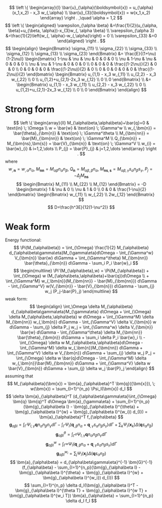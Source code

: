 $$
\left \{
\begin{array}{l}
\bar{u}_{\alpha}(\boldsymbol{x}) = u_{\alpha}(x_1,x_2) - x_3 w_{,\alpha} \\
\bar{u}_{3}(\boldsymbol{x}) = w(x_1,x_2)
\end{array}
\right .
,\quad \alpha = 1,2
$$
$$
\left \{
\begin{aligned}
\varepsilon_{\alpha \beta} &=\frac{1}{2}(u_{\alpha, \beta}+u_{\beta, \alpha})-x_{3}w_{, \alpha \beta} \\
\varepsilon_{\alpha 3} &=\frac{1}{2}\left(w_{, \alpha}-w_{,\alpha}\right) = 0 \\
\varepsilon_{33} &=0
\end{aligned}
\right .
$$
$$
\begin{align}
\begin{Bmatrix}
\sigma_{11} \\ \sigma_{22} \\ \sigma_{33} \\ \sigma_{12} \\ \sigma_{13} \\ \sigma_{23}
\end{Bmatrix} &= 
\frac{E}{(1+\nu)(1-2\nu)}
\begin{bmatrix}
1-\nu &   \nu &   \nu & 0 & 0 & 0 \\
  \nu & 1-\nu &   \nu & 0 & 0 & 0 \\
  \nu &   \nu & 1-\nu & 0 & 0 & 0 \\
    0 &     0 &     0 & \frac{(1-2\nu)}{2} & 0 & 0 \\
    0 &     0 &     0 & 0 & \frac{(1-2\nu)}{2} & 0 \\
    0 &     0 &     0 & 0 & 0 & \frac{(1-2\nu)}{2}
\end{bmatrix}
\begin{Bmatrix}
u_{1,1} - x_3 w_{,11} \\ u_{2,2} - x_3 w_{,22} \\ 0 \\ u_{1,2}+u_{2,1}-2x_3 w_{,12} \\ 0 \\ 0
\end{Bmatrix} \\ &=
\begin{Bmatrix}
u_{1,1} - x_3 w_{,11} \\ u_{2,2} - x_3 w_{,22} \\ 0 \\ u_{1,2}+u_{2,1}-2x_3 w_{,12} \\ 0 \\ 0
\end{Bmatrix}
\end{align}
$$

# Strong form

$$
\left \{
\begin{array}{ll}
    M_{\alpha\beta,\alpha\beta}+\bar{q}=0 & \text{in} \; \Omega \\
    w = \bar{w} & \text{on} \; \Gamma^w \\
    w_{,\bm{n}} = \bar{\theta}_{\bm{n}} & \text{on} \; \Gamma^\theta \\
    M_{\bm{nn}} = \bar{M}_{\bm{nn}} & \text{on} \; \Gamma^M \\
    Q_{\bm{n}} + M_{\bm{ns},\bm{s}} = \bar{V}_{\bm{n}} & \text{on} \; \Gamma^V \\
    w_{i} = \bar{w}_{i} & i=1,2,\dots \\
    P_{j} = \bar{P}_{j} & j=1,2,\dots
\end{array}
\right .
$$
where
$$
w_{,\bm{n}} = w_{,\alpha} n_{\alpha}, \; M_{\bm{nn}} = M_{\alpha\beta} n_{\alpha} n_{\beta}, \; Q_{\bm{n}} = M_{\alpha\beta,\beta} n_{\alpha}, \; M_{\bm{ns},\bm{s}} = M_{\alpha\beta,\gamma} s_{\alpha} n_{\beta} s_{\gamma}, \; P_{j} = - \Delta_{j} M_{\bm{ns}}
$$
$$
\begin{Bmatrix}
    M_{11} \\ M_{22} \\ M_{12}
\end{Bmatrix} = -D
\begin{bmatrix}
    1 & \nu & 0 \\
    \nu & 1 & 0 \\
    0 & 0 & \frac{1-\nu}{2}
\end{bmatrix}
\begin{Bmatrix}
    w_{,11} \\ w_{,22} \\ 2w_{,12}
\end{Bmatrix}
$$
$$
D=\frac{h^3E}{12(1-\nu^2)}
$$

# Weak form

Energy functional:
$$
\Pi(M_{\alpha\beta}) = \int_{\Omega} \frac{1}{2} M_{\alpha\beta} d_{\alpha\beta\gamma\eta}M_{\gamma\eta}d\Omega - 
\int_{\Gamma^w} V_{\bm{n}} \bar{w} d\Gamma +
\int_{\Gamma^\theta} M_{\bm{nn}} \bar{\theta}_{\bm{n}} d\Gamma - \sum_i P_i \bar{w}_i
$$
$$
\begin{multline}
\Pi'(M_{\alpha\beta},w) = \Pi(M_{\alpha\beta}) + \int_{\Omega} w (M_{\alpha\beta,\alpha\beta}+\bar{q})d\Omega \\ +
\int_{\Gamma^M} w_{,\bm{n}}(M_{\bm{nn}} - \bar{M}_{\bm{nn}}) d\Gamma -
\int_{\Gamma^V} w(V_{\bm{n}} - \bar{V}_{\bm{n}}) d\Gamma - \sum_{j} w_j (P_j-\bar{P}_j)
\end{multline}
$$
weak form:
$$
\begin{align}
\int_\Omega \delta M_{\alpha\beta} d_{\alpha\beta\gamma\eta}M_{\gamma\eta} d\Omega + 
\int_{\Omega} \delta M_{\alpha\beta,\alpha\beta} w d\Omega +
\int_{\Gamma^M} \delta M_{\bm{nn}} w_{,\bm{n}} d\Gamma -
\int_{\Gamma^V} \delta V_{\bm{n}} w d\Gamma - \sum_{j} \delta P_j w_j =
\int_{\Gamma^w} \delta V_{\bm{n}} \bar{w} d\Gamma -
\int_{\Gamma^\theta} \delta M_{\bm{nn}} \bar{\theta}_{\bm{n}} d\Gamma + \sum_i \delta P_i \bar{w}_i \\
-\int_{\Omega} \delta w M_{\alpha\beta,\alpha\beta}d\Omega -
\int_{\Gamma^M} \delta w_{,\bm{n}}M_{\bm{nn}} d\Gamma +
\int_{\Gamma^V} \delta w V_{\bm{n}} d\Gamma + \sum_{j} \delta w_j P_j = 
\int_{\Omega} \delta w \bar{q}d\Omega -
\int_{\Gamma^M} \delta w_{,\bm{n}}\bar{M}_{\bm{nn}} d\Gamma +
\int_{\Gamma^V} \delta w \bar{V}_{\bm{n}} d\Gamma + \sum_{j} \delta w_j \bar{P}_j
\end{align}
$$
assuming that
$$
M_{\alpha\beta}(\bm{x}) = \bm{a}_{\alpha\beta}^T \bm{q}({\bm{x}}), \; w(\bm{x}) = \sum_{I=1}^{n_p} \Psi_I(\bm{x}) d_I
$$
$$
\delta \bm{a}_{\alpha\beta}^T (d_{\alpha\beta\gamma\eta}\int_{\Omega} \bm{q} \bm{q}^T d\Omega \bm{a}_{\gamma\eta} + \sum_{I=1}^{n_p}(\bm{g}_{\alpha\beta I} - \bm{g}_{\alpha\beta I}^{\theta} + \bm{g}_{\alpha\beta I}^{w} + \bm{g}_{\alpha\beta I}^{w_i}) d_{I}) = \bm{a}_{\alpha\beta}^T f_{\alpha\beta}
$$
$$
\bm{g}_{\alpha\beta I} = \int_{\Gamma} \Psi_{I,\gamma} \bm{q} n_\alpha n_\beta n_\gamma d\Gamma - \int_{\Gamma} \Psi_I (\bm{q}_{,\beta} n_\alpha + \bm{q}_{,\gamma} s_\alpha n_\beta s_\gamma) d\Gamma + \sum_k \Psi_I(\bm{x}_k)\Delta (\bm{q} s_\alpha n_\beta)
$$
$$
\bm{g}_{\alpha\beta I}^\theta = \int_{\Gamma^\theta} \Psi_{I,\gamma} \bm{q} n_\alpha n_\beta n_\gamma d\Gamma
$$
$$
\bm{g}_{\alpha\beta I}^w = \int_{\Gamma^w} \Psi_I (\bm{q}_{,\beta} n_\alpha + \bm{q}_{,\gamma} s_\alpha n_\beta s_\gamma) d\Gamma
$$
$$
\bm{g}_{\alpha\beta I}^{w_i} = \sum_j \Psi_I(\bm{x}_j) \Delta (\bm{q} s_\alpha n_\beta)
$$
$$
\bm{a}_{\alpha\beta} = d_{\alpha\beta\gamma\eta}^{-1} \bm{G}^{-1}(f_{\alpha\beta} - \sum_{I=1}^{n_p}(\bm{g}_{\alpha\beta I} - \bm{g}_{\alpha\beta I}^{\theta} + \bm{g}_{\alpha\beta I}^{w} + \bm{g}_{\alpha\beta I}^{w_i}) d_{I})
$$
$$
\sum_{I=1}^{n_p} \delta d_I(\bm{g}_{\alpha\beta I}^T - \bm{g}_{\alpha\beta I}^{\theta T} + \bm{g}_{\alpha\beta I}^{w T} + \bm{g}_{\alpha\beta I}^{w_i T}) \bm{a}_{\alpha\beta} = \sum_{I=1}^{n_p} \delta d_I f_I
$$
